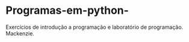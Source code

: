 # Programas-em-python-
Exercícios de introdução a programação e laboratório de programação. Mackenzie.
